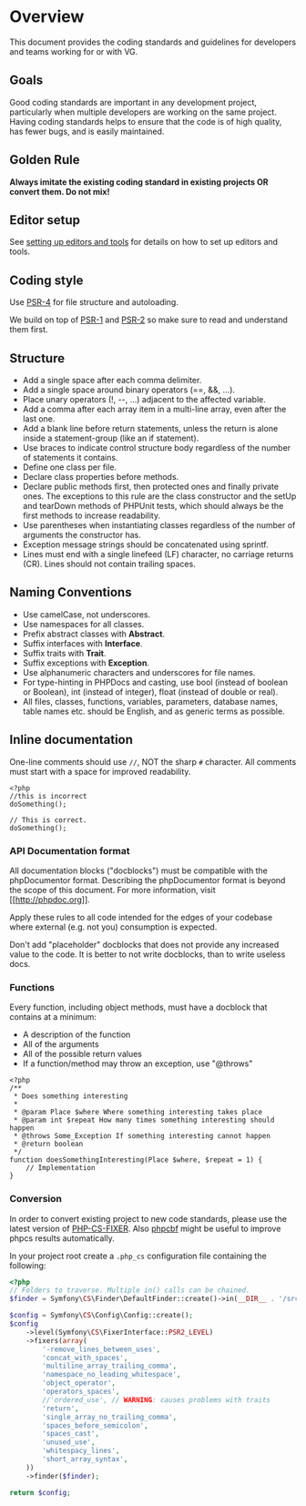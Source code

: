 # Overview

This document provides the coding standards and guidelines for developers and teams working for or with VG.

## Goals

Good coding standards are important in any development project, particularly when multiple developers are working on the same project. Having coding standards helps to ensure that the code is of high quality, has fewer bugs, and is easily maintained.

## Golden Rule

**Always imitate the existing coding standard in existing projects OR convert them. Do not mix!**

## Editor setup

See [setting up editors and tools](https://github.com/vgno/coding-standards/blob/master/php/editors.md) for details on how to set up editors and tools.

## Coding style

Use [PSR-4](https://github.com/php-fig/fig-standards/blob/master/accepted/PSR-4-autoloader.md) for file structure and autoloading.

We build on top of [PSR-1](https://github.com/php-fig/fig-standards/blob/master/accepted/PSR-1-basic-coding-standard.md) and [PSR-2](https://github.com/php-fig/fig-standards/blob/master/accepted/PSR-2-coding-style-guide.md) so make sure to read and understand them first.

## Structure

  - Add a single space after each comma delimiter.
  - Add a single space around binary operators (==, &&, ...).
  - Place unary operators (!, --, ...) adjacent to the affected variable.
  - Add a comma after each array item in a multi-line array, even after the last one.
  - Add a blank line before return statements, unless the return is alone inside a statement-group (like an if statement).
  - Use braces to indicate control structure body regardless of the number of statements it contains.
  - Define one class per file.
  - Declare class properties before methods.
  - Declare public methods first, then protected ones and finally private ones. The exceptions to this rule are the class constructor and the setUp and tearDown methods of PHPUnit tests, which should always be the first methods to increase readability.
  - Use parentheses when instantiating classes regardless of the number of arguments the constructor has.
  - Exception message strings should be concatenated using sprintf.
  - Lines must end with a single linefeed (LF) character, no carriage returns (CR). Lines should not contain trailing spaces.

## Naming Conventions

  - Use camelCase, not underscores.
  - Use namespaces for all classes.
  - Prefix abstract classes with **Abstract**.
  - Suffix interfaces with **Interface**.
  - Suffix traits with **Trait**.
  - Suffix exceptions with **Exception**.
  - Use alphanumeric characters and underscores for file names.
  - For type-hinting in PHPDocs and casting, use bool (instead of boolean or Boolean), int (instead of integer), float (instead of double or real).
  - All files, classes, functions, variables, parameters, database names, table names etc. should be English, and as generic terms as possible.

## Inline documentation

One-line comments should use `//`, NOT the sharp `#` character. All comments must start with a space for improved readability.

```
<?php
//this is incorrect
doSomething();

// This is correct.
doSomething();
```

### API Documentation format

All documentation blocks ("docblocks") must be compatible with the phpDocumentor format. Describing the phpDocumentor format is beyond the scope of this document. For more information, visit [[http://phpdoc.org]].

Apply these rules to all code intended for the edges of your codebase where external (e.g. not you) consumption is expected.

Don't add "placeholder" docblocks that does not provide any increased value to the code. It is better to not write docblocks, than to write useless docs.

### Functions

Every function, including object methods, must have a docblock that contains at a minimum:

 - A description of the function
 - All of the arguments
 - All of the possible return values
 - If a function/method may throw an exception, use "@throws"

```
<?php
/**
 * Does something interesting
 *
 * @param Place $where Where something interesting takes place
 * @param int $repeat How many times something interesting should happen
 * @throws Some_Exception If something interesting cannot happen
 * @return boolean
 */
function doesSomethingInteresting(Place $where, $repeat = 1) {
    // Implementation
}
```

### Conversion

In order to convert existing project to new code standards, please use the latest version of [PHP-CS-FIXER](https://github.com/FriendsOfPHP/PHP-CS-Fixer). Also [phpcbf](https://github.com/squizlabs/PHP_CodeSniffer/wiki/Fixing-Errors-Automatically) might be useful to improve phpcs results automatically.

In your project root create a `.php_cs` configuration file containing the following:

```php
<?php
// Folders to traverse. Multiple in() calls can be chained.
$finder = Symfony\CS\Finder\DefaultFinder::create()->in(__DIR__ . '/src');

$config = Symfony\CS\Config\Config::create();
$config
    ->level(Symfony\CS\FixerInterface::PSR2_LEVEL)
    ->fixers(array(
        '-remove_lines_between_uses',
        'concat_with_spaces',
        'multiline_array_trailing_comma',
        'namespace_no_leading_whitespace',
        'object_operator',
        'operators_spaces',
        //'ordered_use', // WARNING: causes problems with traits
        'return',
        'single_array_no_trailing_comma',
        'spaces_before_semicolon',
        'spaces_cast',
        'unused_use',
        'whitespacy_lines',
        'short_array_syntax',
    ))
    ->finder($finder);

return $config;
```

